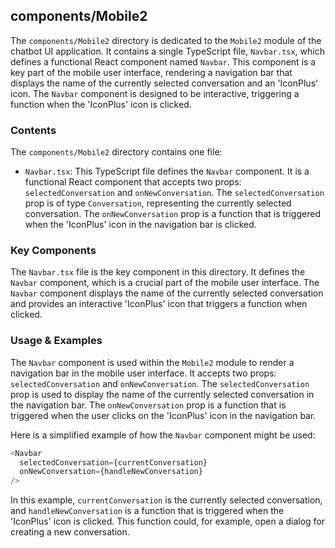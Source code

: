 
## components/Mobile2

The `components/Mobile2` directory is dedicated to the `Mobile2` module of the chatbot UI application. It contains a single TypeScript file, `Navbar.tsx`, which defines a functional React component named `Navbar`. This component is a key part of the mobile user interface, rendering a navigation bar that displays the name of the currently selected conversation and an 'IconPlus' icon. The `Navbar` component is designed to be interactive, triggering a function when the 'IconPlus' icon is clicked.

### Contents

The `components/Mobile2` directory contains one file:

- `Navbar.tsx`: This TypeScript file defines the `Navbar` component. It is a functional React component that accepts two props: `selectedConversation` and `onNewConversation`. The `selectedConversation` prop is of type `Conversation`, representing the currently selected conversation. The `onNewConversation` prop is a function that is triggered when the 'IconPlus' icon in the navigation bar is clicked.

### Key Components

The `Navbar.tsx` file is the key component in this directory. It defines the `Navbar` component, which is a crucial part of the mobile user interface. The `Navbar` component displays the name of the currently selected conversation and provides an interactive 'IconPlus' icon that triggers a function when clicked.

### Usage & Examples

The `Navbar` component is used within the `Mobile2` module to render a navigation bar in the mobile user interface. It accepts two props: `selectedConversation` and `onNewConversation`. The `selectedConversation` prop is used to display the name of the currently selected conversation in the navigation bar. The `onNewConversation` prop is a function that is triggered when the user clicks on the 'IconPlus' icon in the navigation bar.

Here is a simplified example of how the `Navbar` component might be used:

```typescript
<Navbar
  selectedConversation={currentConversation}
  onNewConversation={handleNewConversation}
/>
```

In this example, `currentConversation` is the currently selected conversation, and `handleNewConversation` is a function that is triggered when the 'IconPlus' icon is clicked. This function could, for example, open a dialog for creating a new conversation.
